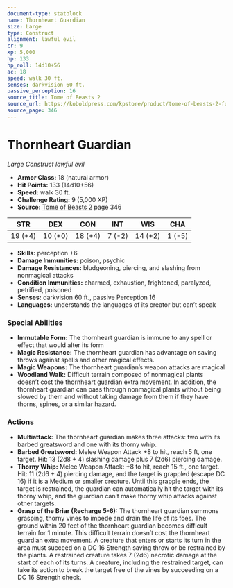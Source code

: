 ```yaml
---
document-type: statblock
name: Thornheart Guardian
size: Large
type: Construct
alignment: lawful evil
cr: 9
xp: 5,000
hp: 133
hp_roll: 14d10+56
ac: 18
speed: walk 30 ft.
senses: darkvision 60 ft. 
passive_perception: 16
source_title: Tome of Beasts 2
source_url: https://koboldpress.com/kpstore/product/tome-of-beasts-2-for-5th-edition
source_page: 346
---
```


# Thornheart Guardian

*Large* *Construct* *lawful evil*

- **Armor Class:** 18 (natural armor)
- **Hit Points:** 133 (14d10+56)
- **Speed:** walk 30 ft.
- **Challenge Rating:** 9 (5,000 XP)
- **Source:** [Tome of Beasts 2](https://koboldpress.com/kpstore/product/tome-of-beasts-2-for-5th-edition) page 346

| STR | DEX | CON | INT | WIS | CHA |
| --- | --- | --- | --- | --- | --- |
| 19 (+4) | 10 (+0) | 18 (+4) | 7 (-2) | 14 (+2) | 1 (-5) |

- **Skills:** perception +6
- **Damage Immunities:** poison, psychic
- **Damage Resistances:** bludgeoning, piercing, and slashing from nonmagical attacks
- **Condition Immunities:** charmed, exhaustion, frightened, paralyzed, petrified, poisoned
- **Senses:** darkvision 60 ft., passive Perception 16
- **Languages:** understands the languages of its creator but can’t speak

### Special Abilities

- **Immutable Form:** The thornheart guardian is immune to any spell or effect that would alter its form
- **Magic Resistance:** The thornheart guardian has advantage on saving throws against spells and other magical effects.
- **Magic Weapons:** The thornheart guardian’s weapon attacks are magical
- **Woodland Walk:** Difficult terrain composed of nonmagical plants doesn’t cost the thornheart guardian extra movement. In addition, the thornheart guardian can pass through nonmagical plants without being slowed by them and without taking damage from them if they have thorns, spines, or a similar hazard.

### Actions

- **Multiattack:** The thornheart guardian makes three attacks: two with its barbed greatsword and one with its thorny whip.
- **Barbed Greatsword:** Melee Weapon Attack +8 to hit, reach 5 ft, one target. Hit: 13 (2d8 + 4) slashing damage plus 7 (2d6) piercing damage.
- **Thorny Whip:** Melee Weapon Attack: +8 to hit, reach 15 ft., one target. Hit: 11 (2d6 + 4) piercing damage, and the target is grappled (escape DC 16) if it is a Medium or smaller creature. Until this grapple ends, the target is restrained, the guardian can automatically hit the target with its thorny whip, and the guardian can’t make thorny whip attacks against other targets.
- **Grasp of the Briar (Recharge 5-6):** The thornheart guardian summons grasping, thorny vines to impede and drain the life of its foes. The ground within 20 feet of the thornheart guardian becomes difficult terrain for 1 minute. This difficult terrain doesn’t cost the thornheart guardian extra movement. A creature that enters or starts its turn in the area must succeed on a DC 16 Strength saving throw or be restrained by the plants. A restrained creature takes 7 (2d6) necrotic damage at the start of each of its turns. A creature, including the restrained target, can take its action to break the target free of the vines by succeeding on a DC 16 Strength check.
